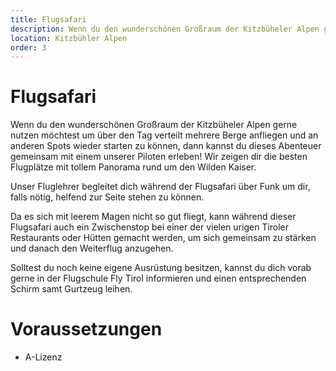 ```yaml
---
title: Flugsafari
description: Wenn du den wunderschönen Großraum der Kitzbüheler Alpen gerne nutzen möchtest um über den Tag verteilt mehrere Berge anfliegen und an anderen Spots wieder starten zu können, dann kannst du dieses Abenteuer gemeinsam mit einem unserer Piloten erleben! Wir zeigen dir die besten Flugplätze mit tollem Panorama rund um den Wilden Kaiser.
location: Kitzbühler Alpen
order: 3
---
```


# Flugsafari

Wenn du den wunderschönen Großraum der Kitzbüheler Alpen gerne nutzen möchtest um über den Tag verteilt mehrere Berge anfliegen und an anderen Spots wieder starten zu können, dann kannst du dieses Abenteuer gemeinsam mit einem unserer Piloten erleben! Wir zeigen dir die besten Flugplätze mit tollem Panorama rund um den Wilden Kaiser.

Unser Fluglehrer begleitet dich während der Flugsafari über Funk um dir, falls nötig, helfend zur Seite stehen zu können. 

Da es sich mit leerem Magen nicht so gut fliegt, kann während dieser Flugsafari auch ein Zwischenstop bei einer der vielen urigen Tiroler Restaurants oder Hütten gemacht werden, um sich gemeinsam zu stärken und danach den Weiterflug anzugehen.

Solltest du noch keine eigene Ausrüstung besitzen, kannst du dich vorab gerne in der Flugschule Fly Tirol informieren und einen entsprechenden Schirm samt Gurtzeug leihen.

# Voraussetzungen

* A-Lizenz
